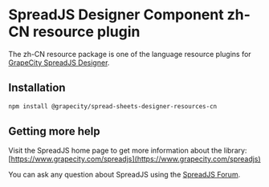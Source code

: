 # SpreadJS Designer Component zh-CN resource plugin

The zh-CN resource package is one of the language resource plugins for [GrapeCity SpreadJS Designer](https://www.grapecity.com/spreadjs).

## Installation
```sh
npm install @grapecity/spread-sheets-designer-resources-cn
```

## Getting more help
Visit the SpreadJS home page to get more information about the library:
[https://www.grapecity.com/spreadjs](https://www.grapecity.com/spreadjs)

You can ask any question about SpreadJS using the [SpreadJS Forum](https://www.grapecity.com/forums/spreadjs).
